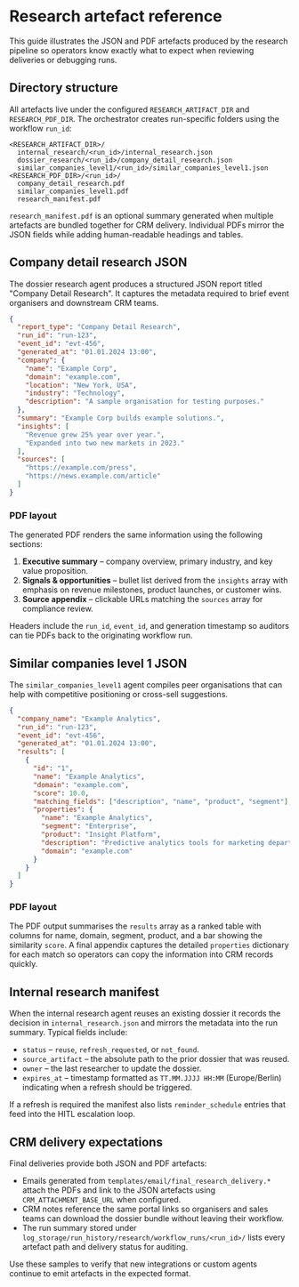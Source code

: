 # Research artefact reference

This guide illustrates the JSON and PDF artefacts produced by the research pipeline so
operators know exactly what to expect when reviewing deliveries or debugging runs.

## Directory structure

All artefacts live under the configured `RESEARCH_ARTIFACT_DIR` and `RESEARCH_PDF_DIR`.
The orchestrator creates run-specific folders using the workflow `run_id`:

```
<RESEARCH_ARTIFACT_DIR>/
  internal_research/<run_id>/internal_research.json
  dossier_research/<run_id>/company_detail_research.json
  similar_companies_level1/<run_id>/similar_companies_level1.json
<RESEARCH_PDF_DIR>/<run_id>/
  company_detail_research.pdf
  similar_companies_level1.pdf
  research_manifest.pdf
```

`research_manifest.pdf` is an optional summary generated when multiple artefacts are
bundled together for CRM delivery. Individual PDFs mirror the JSON fields while
adding human-readable headings and tables.

## Company detail research JSON

The dossier research agent produces a structured JSON report titled "Company Detail
Research". It captures the metadata required to brief event organisers and downstream
CRM teams.

```json
{
  "report_type": "Company Detail Research",
  "run_id": "run-123",
  "event_id": "evt-456",
  "generated_at": "01.01.2024 13:00",
  "company": {
    "name": "Example Corp",
    "domain": "example.com",
    "location": "New York, USA",
    "industry": "Technology",
    "description": "A sample organisation for testing purposes."
  },
  "summary": "Example Corp builds example solutions.",
  "insights": [
    "Revenue grew 25% year over year.",
    "Expanded into two new markets in 2023."
  ],
  "sources": [
    "https://example.com/press",
    "https://news.example.com/article"
  ]
}
```

### PDF layout

The generated PDF renders the same information using the following sections:

1. **Executive summary** – company overview, primary industry, and key value proposition.
2. **Signals & opportunities** – bullet list derived from the `insights` array with
   emphasis on revenue milestones, product launches, or customer wins.
3. **Source appendix** – clickable URLs matching the `sources` array for compliance review.

Headers include the `run_id`, `event_id`, and generation timestamp so auditors can tie
PDFs back to the originating workflow run.

## Similar companies level 1 JSON

The `similar_companies_level1` agent compiles peer organisations that can help with
competitive positioning or cross-sell suggestions.

```json
{
  "company_name": "Example Analytics",
  "run_id": "run-123",
  "event_id": "evt-456",
  "generated_at": "01.01.2024 13:00",
  "results": [
    {
      "id": "1",
      "name": "Example Analytics",
      "domain": "example.com",
      "score": 10.0,
      "matching_fields": ["description", "name", "product", "segment"],
      "properties": {
        "name": "Example Analytics",
        "segment": "Enterprise",
        "product": "Insight Platform",
        "description": "Predictive analytics tools for marketing departments.",
        "domain": "example.com"
      }
    }
  ]
}
```

### PDF layout

The PDF output summarises the `results` array as a ranked table with columns for name,
domain, segment, product, and a bar showing the similarity `score`. A final appendix
captures the detailed `properties` dictionary for each match so operators can copy the
information into CRM records quickly.

## Internal research manifest

When the internal research agent reuses an existing dossier it records the decision in
`internal_research.json` and mirrors the metadata into the run summary. Typical fields
include:

- `status` – `reuse`, `refresh_requested`, or `not_found`.
- `source_artifact` – the absolute path to the prior dossier that was reused.
- `owner` – the last researcher to update the dossier.
- `expires_at` – timestamp formatted as `TT.MM.JJJJ HH:MM` (Europe/Berlin) indicating when a
  refresh should be triggered.

If a refresh is required the manifest also lists `reminder_schedule` entries that feed
into the HITL escalation loop.

## CRM delivery expectations

Final deliveries provide both JSON and PDF artefacts:

- Emails generated from `templates/email/final_research_delivery.*` attach the PDFs and
  link to the JSON artefacts using `CRM_ATTACHMENT_BASE_URL` when configured.
- CRM notes reference the same portal links so organisers and sales teams can download
  the dossier bundle without leaving their workflow.
- The run summary stored under `log_storage/run_history/research/workflow_runs/<run_id>/`
  lists every artefact path and delivery status for auditing.

Use these samples to verify that new integrations or custom agents continue to emit
artefacts in the expected format.
